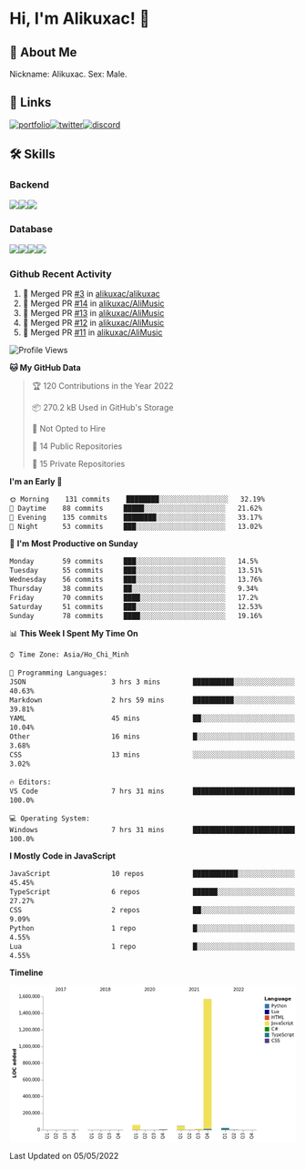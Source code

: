 # Hi, I'm Alikuxac! 👋
## 🚀 About Me
Nickname: Alikuxac.
Sex: Male.

## 🔗 Links
[![portfolio][portfolio-badge]][website-link][![twitter][twitter-badge]][twitter-link][![discord][discord-badge]][discord-link]

## 🛠 Skills
<!---### Frontend--->

### Backend
[![](https://img.shields.io/badge/C%23-239120?style=for-the-badge&logo=c-sharp&logoColor=white)]()[![](https://img.shields.io/badge/JavaScript-F7DF1E?style=for-the-badge&logo=javascript&logoColor=black)]()[![](https://img.shields.io/badge/TypeScript-007ACC?style=for-the-badge&logo=typescript&logoColor=white)]()
### Database
[![](https://img.shields.io/badge/MySQL-00000F?style=for-the-badge&logo=mysql&logoColor=white)]()[![](https://img.shields.io/badge/MongoDB-4EA94B?style=for-the-badge&logo=mongodb&logoColor=white)]()[![](https://img.shields.io/badge/PostgreSQL-316192?style=for-the-badge&logo=postgresql&logoColor=white)]()[![](https://img.shields.io/badge/Redis-D82C20?style=for-the-badge&logo=RedislogoColor=white)]()
<!---### Tools--->

<!---### Framework--->

### Github Recent Activity
<!--START_SECTION:activity-->
1. 🎉 Merged PR [#3](https://github.com/alikuxac/alikuxac/pull/3) in [alikuxac/alikuxac](https://github.com/alikuxac/alikuxac)
2. 🎉 Merged PR [#14](https://github.com/alikuxac/AliMusic/pull/14) in [alikuxac/AliMusic](https://github.com/alikuxac/AliMusic)
3. 🎉 Merged PR [#13](https://github.com/alikuxac/AliMusic/pull/13) in [alikuxac/AliMusic](https://github.com/alikuxac/AliMusic)
4. 🎉 Merged PR [#12](https://github.com/alikuxac/AliMusic/pull/12) in [alikuxac/AliMusic](https://github.com/alikuxac/AliMusic)
5. 🎉 Merged PR [#11](https://github.com/alikuxac/AliMusic/pull/11) in [alikuxac/AliMusic](https://github.com/alikuxac/AliMusic)
<!--END_SECTION:activity-->

<!--START_SECTION:waka-->
![Profile Views](http://img.shields.io/badge/Profile%20Views-112-blue)

**🐱 My GitHub Data** 

> 🏆 120 Contributions in the Year 2022
 > 
> 📦 270.2 kB Used in GitHub's Storage 
 > 
> 🚫 Not Opted to Hire
 > 
> 📜 14 Public Repositories 
 > 
> 🔑 15 Private Repositories  
 > 
**I'm an Early 🐤** 

```text
🌞 Morning    131 commits    ████████░░░░░░░░░░░░░░░░░   32.19% 
🌆 Daytime    88 commits     █████░░░░░░░░░░░░░░░░░░░░   21.62% 
🌃 Evening    135 commits    ████████░░░░░░░░░░░░░░░░░   33.17% 
🌙 Night      53 commits     ███░░░░░░░░░░░░░░░░░░░░░░   13.02%

```
📅 **I'm Most Productive on Sunday** 

```text
Monday       59 commits     ███░░░░░░░░░░░░░░░░░░░░░░   14.5% 
Tuesday      55 commits     ███░░░░░░░░░░░░░░░░░░░░░░   13.51% 
Wednesday    56 commits     ███░░░░░░░░░░░░░░░░░░░░░░   13.76% 
Thursday     38 commits     ██░░░░░░░░░░░░░░░░░░░░░░░   9.34% 
Friday       70 commits     ████░░░░░░░░░░░░░░░░░░░░░   17.2% 
Saturday     51 commits     ███░░░░░░░░░░░░░░░░░░░░░░   12.53% 
Sunday       78 commits     ████░░░░░░░░░░░░░░░░░░░░░   19.16%

```


📊 **This Week I Spent My Time On** 

```text
⌚︎ Time Zone: Asia/Ho_Chi_Minh

💬 Programming Languages: 
JSON                     3 hrs 3 mins        ██████████░░░░░░░░░░░░░░░   40.63% 
Markdown                 2 hrs 59 mins       ██████████░░░░░░░░░░░░░░░   39.81% 
YAML                     45 mins             ██░░░░░░░░░░░░░░░░░░░░░░░   10.04% 
Other                    16 mins             █░░░░░░░░░░░░░░░░░░░░░░░░   3.68% 
CSS                      13 mins             ░░░░░░░░░░░░░░░░░░░░░░░░░   3.02%

🔥 Editors: 
VS Code                  7 hrs 31 mins       █████████████████████████   100.0%

💻 Operating System: 
Windows                  7 hrs 31 mins       █████████████████████████   100.0%

```

**I Mostly Code in JavaScript** 

```text
JavaScript               10 repos            ███████████░░░░░░░░░░░░░░   45.45% 
TypeScript               6 repos             ██████░░░░░░░░░░░░░░░░░░░   27.27% 
CSS                      2 repos             ██░░░░░░░░░░░░░░░░░░░░░░░   9.09% 
Python                   1 repo              █░░░░░░░░░░░░░░░░░░░░░░░░   4.55% 
Lua                      1 repo              █░░░░░░░░░░░░░░░░░░░░░░░░   4.55%

```


**Timeline**

![Chart not found](https://raw.githubusercontent.com/alikuxac/alikuxac/master/charts/bar_graph.png) 


 Last Updated on 05/05/2022
<!--END_SECTION:waka-->

<!--- Link definition --->
[website-link]: https://alikuxac.xyz/
[twitter-link]: https://twitter.com/alikuxac
[discord-link]: https://discord.gg/8yfv46W
[kofi-link]: https://ko-fi.com/alikuxac
[Facebook]: https://www.facebook.com/anikuxac

[Instagram]: https://www.instagram.com/alikuxac/

<!--- Badgee Imag --->
[portfolio-badge]: https://img.shields.io/badge/my_portfolio-000?style=for-the-badge&logo=ko-fi&logoColor=white
[twitter-badge]: https://img.shields.io/badge/twitter-1DA1F2?style=for-the-badge&logo=twitter&logoColor=white
[discord-badge]: https://img.shields.io/badge/Discord-7289DA?style=for-the-badge&logo=discord&logoColor=white
